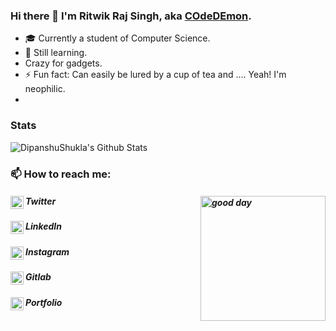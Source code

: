 ### Hi there 👋 I'm Ritwik Raj Singh, aka [COdeDEmon](https://ritwikrajsingh.github.io/).
- 🎓 Currently a student of Computer Science.
- 🌱 Still learning.
-  Crazy for gadgets.
- ⚡ Fun fact: Can easily be lured by a cup of tea and .... Yeah! I'm neophilic.
- 
### Stats
<p align="centre">
<img title="Demon's Stats" alt="DipanshuShukla's Github Stats" src="https://github-readme-stats.vercel.app/api?username=Ritwikrajsingh&theme=graywhite&show_icons=true" />
</p>

### 📫 How to reach me:
##### Twitter[<img align="left" alt="Twitter" width="21px" src="https://cdn.jsdelivr.net/npm/simple-icons@v3/icons/twitter.svg" />](https://twitter.com/RitwikRajSingh2/) <img align="right" width="200" height="200" alt="good day" src="https://ritwikrajsingh.github.io/assets/images/good_day.png" title="It's me">
##### LinkedIn[<img align="left" alt="LinkedIn" width="21px" src="https://cdn.jsdelivr.net/npm/simple-icons@v3/icons/linkedin.svg" />](https://www.linkedin.com/in/dipanshu-shukla-655589195)
##### Instagram[<img align="left" alt="Instagram" width="21px" src="https://cdn.jsdelivr.net/npm/simple-icons@v3/icons/instagram.svg" />](https://www.instagram.com/just_dipanshu/)
##### Gitlab[<img align="left" alt="Instagram" width="21px" src="https://cdn.jsdelivr.net/npm/simple-icons@v3/icons/gitlab.svg" />](https://gitlab.com/Ritwikrajsingh)
##### Portfolio[<img align="left" alt="COdeDEmon" width="21px" src="https://ritwikrajsingh.github.io/assets/favicon/favicon-dark.png" />](https://ritwikrajsingh.github.io/)
<!--
**Ritwikrajsingh/Ritwikrajsingh** is a ✨ _special_ ✨ repository because its `README.md` (this file) appears on your GitHub profile.

Here are some ideas to get you started:

- 🔭 I’m currently working on ...
- 🌱 I’m currently learning ...
- 👯 I’m looking to collaborate on ...
- 🤔 I’m looking for help with ...
- 💬 Ask me about ...
- 📫 How to reach me: ...
- 😄 Pronouns: ...
- ⚡ Fun fact: ...
-->
